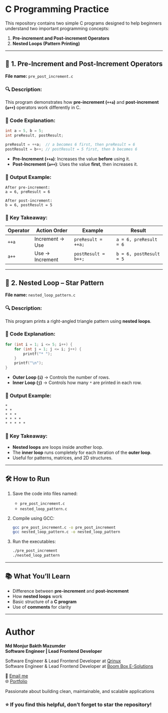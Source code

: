 
# C Programming Practice

This repository contains two simple C programs designed to help beginners understand two important programming concepts:

1. **Pre-increment and Post-increment Operators**
2. **Nested Loops (Pattern Printing)**

---

## 🧠 1. Pre-Increment and Post-Increment Operators
**File name:** `pre_post_increment.c`

### 🔍 Description:
This program demonstrates how **pre-increment (`++a`)** and **post-increment (`a++`)** operators work differently in C.

### 📘 Code Explanation:
```c
int a = 5, b = 5;
int preResult, postResult;

preResult = ++a;  // a becomes 6 first, then preResult = 6
postResult = b++; // postResult = 5 first, then b becomes 6
````

* **Pre-Increment (`++a`)**: Increases the value **before** using it.
* **Post-Increment (`a++`)**: Uses the value **first**, then increases it.

### 🧩 Output Example:

```
After pre-increment:
a = 6, preResult = 6

After post-increment:
b = 6, postResult = 5
```

### 🎯 Key Takeaway:

| Operator | Action Order    | Example             | Result                  |
| -------- | --------------- | ------------------- | ----------------------- |
| `++a`    | Increment → Use | `preResult = ++a;`  | `a = 6, preResult = 6`  |
| `a++`    | Use → Increment | `postResult = b++;` | `b = 6, postResult = 5` |

---

## 🌟 2. Nested Loop – Star Pattern

**File name:** `nested_loop_pattern.c`

### 🔍 Description:

This program prints a right-angled triangle pattern using **nested loops**.

### 📘 Code Explanation:

```c
for (int i = 1; i <= 5; i++) {
    for (int j = 1; j <= i; j++) {
        printf("* ");
    }
    printf("\n");
}
```

* **Outer Loop (`i`)** → Controls the number of rows.
* **Inner Loop (`j`)** → Controls how many `*` are printed in each row.

### 🧩 Output Example:

```
* 
* * 
* * * 
* * * * 
* * * * * 
```

### 🎯 Key Takeaway:

* **Nested loops** are loops inside another loop.
* The **inner loop** runs completely for each iteration of the **outer loop**.
* Useful for patterns, matrices, and 2D structures.

---

## 🛠️ How to Run

1. Save the code into files named:

   * `pre_post_increment.c`
   * `nested_loop_pattern.c`

2. Compile using GCC:

   ```bash
   gcc pre_post_increment.c -o pre_post_increment
   gcc nested_loop_pattern.c -o nested_loop_pattern
   ```

3. Run the executables:

   ```bash
   ./pre_post_increment
   ./nested_loop_pattern
   ```

---

## 📚 What You’ll Learn

* Difference between **pre-increment** and **post-increment**
* How **nested loops** work
* Basic structure of a **C program**
* Use of **comments** for clarity

---

# Author

**Md Monjur Bakth Mazumder**  
**Software Engineer | Lead Frontend Developer**

Software Engineer & Lead Frontend Developer at [Qrinux](https://www.qrinux.com/)  
Software Engineer & Lead Frontend Developer at [Boom Box E-Solutions](https://www.boomboxesolutions.com/)  

📧 [Email me](mailto:md.monjurmbm2001@gmail.com)  
🌐 [Portfolio](https://mdmonjurbakthmazumder.netlify.app)

Passionate about building clean, maintainable, and scalable applications

### ⭐ If you find this helpful, don’t forget to **star** the repository!